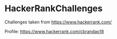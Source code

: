 # HackerRankChallenges

Challenges taken from https://www.hackerrank.com/

Profile: https://www.hackerrank.com/cbrandao18
